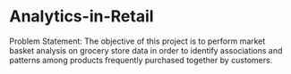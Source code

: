 # Analytics-in-Retail
Problem Statement: The objective of this project is to perform market basket analysis on grocery store data in order to identify associations and patterns among products frequently purchased together by customers. 
